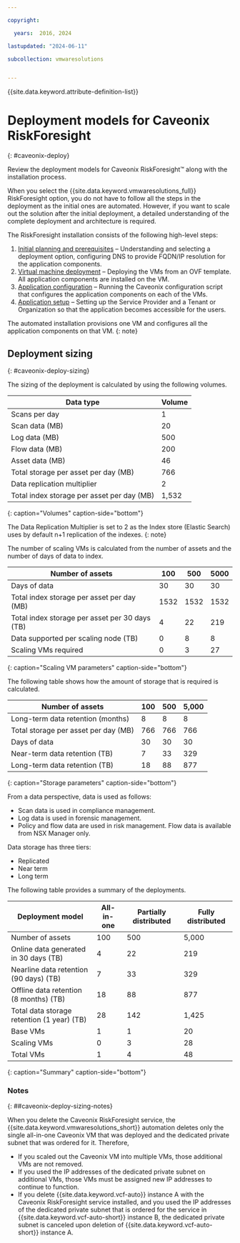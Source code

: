 ```yaml
---

copyright:

  years:  2016, 2024

lastupdated: "2024-06-11"

subcollection: vmwaresolutions


---
```


{{site.data.keyword.attribute-definition-list}}

# Deployment models for Caveonix RiskForesight
{: #caveonix-deploy}



Review the deployment models for Caveonix RiskForesight™ along with the installation process.

When you select the {{site.data.keyword.vmwaresolutions_full}} RiskForesight option, you do not have to follow all the steps in the deployment as the initial ones are automated. However, if you want to scale out the solution after the initial deployment, a detailed understanding of the complete deployment and architecture is required.

The RiskForesight installation consists of the following high-level steps:

1. [Initial planning and prerequisites](/docs/vmwaresolutions?topic=vmwaresolutions-caveonix-step1) – Understanding and selecting a deployment option, configuring DNS to provide FQDN/IP resolution for the application components.
2. [Virtual machine deployment](/docs/vmwaresolutions?topic=vmwaresolutions-caveonix-step2) – Deploying the VMs from an OVF template. All application components are installed on the VM.
3. [Application configuration](/docs/vmwaresolutions?topic=vmwaresolutions-caveonix-step3) – Running the Caveonix configuration script that configures the application components on each of the VMs.
4. [Application setup](/docs/vmwaresolutions?topic=vmwaresolutions-caveonix-step4) – Setting up the Service Provider and a Tenant or Organization so that the application becomes accessible for the users.

The automated installation provisions one VM and configures all the application components on that VM.
{: note}

## Deployment sizing
{: #caveonix-deploy-sizing}

The sizing of the deployment is calculated by using the following volumes.

| Data type | Volume |
|---|---|
| Scans per day | 1 |
| Scan data (MB) | 20 |
| Log data (MB) | 500 |
| Flow data (MB) | 200 |
| Asset data (MB) |46 |
| Total storage per asset per day (MB) | 766 |
| Data replication multiplier | 2 |
| Total index storage per asset per day (MB) | 1,532 |
{: caption="Volumes" caption-side="bottom"}

The Data Replication Multiplier is set to 2 as the Index store (Elastic Search) uses by default n+1 replication of the indexes.
{: note}

The number of scaling VMs is calculated from the number of assets and the number of days of data to index.

| Number of assets | 100 | 500 | 5000 |
|---|---|---|---|
| Days of data | 30 | 30 | 30 |
| Total index storage per asset per day (MB) | 1532 | 1532 | 1532 |
| Total index storage per asset per 30 days (TB) | 4 | 22 | 219 |
| Data supported per scaling node (TB) | 0 | 8 | 8 |
| Scaling VMs required | 0 | 3 |27 |
{: caption="Scaling VM parameters" caption-side="bottom"}

The following table shows how the amount of storage that is required is calculated.

| Number of assets |100 | 500 | 5,000 |
|---|---|---|---|
| Long-term data retention (months) | 8 | 8 | 8 |
| Total storage per asset per day (MB) | 766 | 766 | 766 |
| Days of data | 30 | 30 | 30 |
| Near-term data retention (TB) | 7 | 33 | 329 |
| Long-term data retention (TB) | 18 | 88 | 877 |
{: caption="Storage parameters" caption-side="bottom"}

From a data perspective, data is used as follows:
- Scan data is used in compliance management.
- Log data is used in forensic management.
- Policy and flow data are used in risk management. Flow data is available from NSX Manager only.

Data storage has three tiers:
- Replicated
- Near term
- Long term

The following table provides a summary of the deployments.

|Deployment model | All-in-one | Partially distributed | Fully distributed |
|---|---|---|---|
| Number of assets | 100 | 500 | 5,000 |
| Online data generated in 30 days (TB) | 4 | 22 | 219 |
| Nearline data retention (90 days) (TB) | 7 | 33 | 329 |
| Offline data retention (8 months) (TB) | 18 | 88 | 877 |
| Total data storage retention (1 year) (TB) | 28 |142 | 1,425 |
| Base VMs | 1 | 1 | 20 |
| Scaling VMs | 0 | 3 | 28 |
| Total VMs | 1 | 4 | 48 |
{: caption="Summary" caption-side="bottom"}

### Notes
{: ##caveonix-deploy-sizing-notes}

When you delete the Caveonix RiskForesight service, the {{site.data.keyword.vmwaresolutions_short}} automation deletes only the single all-in-one Caveonix VM that was deployed and the dedicated private subnet that was ordered for it. Therefore,
* If you scaled out the Caveonix VM into multiple VMs, those additional VMs are not removed.
* If you used the IP addresses of the dedicated private subnet on additional VMs, those VMs must be assigned new IP addresses to continue to function.
* If you delete {{site.data.keyword.vcf-auto}} instance A with the Caveonix RiskForesight service installed, and you used the IP addresses of the dedicated private subnet that is ordered for the service in {{site.data.keyword.vcf-auto-short}} instance B, the dedicated private subnet is canceled upon deletion of {{site.data.keyword.vcf-auto-short}} instance A.
